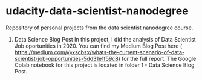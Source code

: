 # udacity-data-scientist-nanodegree
Repository of personal projects from the data scientist nanodegree course.



1. Data Science Blog Post
In this project, I did the analysis of Data Scientist Job oportunities in 2020. You can find my Medium Blog Post here ( https://medium.com/@xscbsx/whats-the-current-scenario-of-data-scientist-job-opportunities-5dd31e1f59c8) for the full report. The Google Colab notebook for this project is located in folder 1 - Data Science Blog Post.
